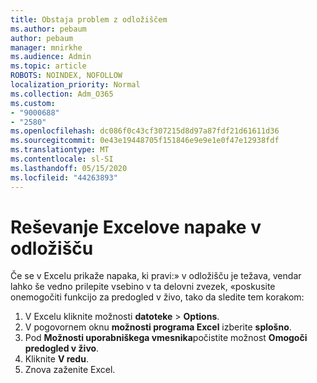 ```yaml
---
title: Obstaja problem z odložiščem
ms.author: pebaum
author: pebaum
manager: mnirkhe
ms.audience: Admin
ms.topic: article
ROBOTS: NOINDEX, NOFOLLOW
localization_priority: Normal
ms.collection: Adm_O365
ms.custom:
- "9000688"
- "2580"
ms.openlocfilehash: dc086f0c43cf307215d8d97a87fdf21d61611d36
ms.sourcegitcommit: 0e43e19448705f151846e9e9e1e0f47e12938fdf
ms.translationtype: MT
ms.contentlocale: sl-SI
ms.lasthandoff: 05/15/2020
ms.locfileid: "44263893"
---
```

# <a name="resolving-excel-clipboard-error"></a>Reševanje Excelove napake v odložišču

Če se v Excelu prikaže napaka, ki pravi:» v odložišču je težava, vendar lahko še vedno prilepite vsebino v ta delovni zvezek, «poskusite onemogočiti funkcijo za predogled v živo, tako da sledite tem korakom:

1. V Excelu kliknite možnosti **datoteke**  >  **Options**.
3. V pogovornem oknu **možnosti programa Excel** izberite **splošno**.
4. Pod **Možnosti uporabniškega vmesnika**počistite možnost **Omogoči predogled v živo**.
5. Kliknite **V redu**.
6. Znova zaženite Excel.
